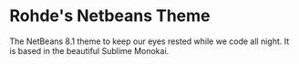 Rohde's Netbeans Theme
======================

The NetBeans 8.1 theme to keep our eyes rested while we code all night. It is based in the beautiful Sublime Monokai.
